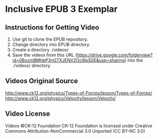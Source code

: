 Inclusive EPUB 3 Exemplar
=========================

Instructions for Getting Video
------------------------------

1. Use git to clone the EPUB repository.
2. Change directory into EPUB directory.
3. Create a directory ./videos/
4. Save the videos from this URL (https://drive.google.com/folderview?id=0BxzmBMhbP3nGTXJENVZOcl9pS0E&usp=sharing) into the ./videos/ directory.

Videos Original Source
----------------------
http://www.ck12.org/physics/Types-of-Forces/lesson/Types-of-Forces/
http://www.ck12.org/physics/Velocity/lesson/Velocity/

Video License
-------------
Videos ©CK-12 Foundation
CK-12 Foundation is licensed under Creative Commons Attribution-NonCommercial 3.0 Unported (CC BY-NC 3.0)